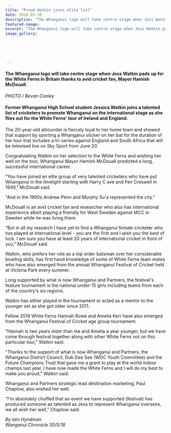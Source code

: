 ```yaml
---
title: "Proud Watkin joins elite list"
date: 2018-05-30
description: "The Whanganui logo will take centre stage when Jess Watkin pads up for the White Ferns in Britain..."
featured-image: 
excerpt: "The Whanganui logo will take centre stage when Jess Watkin pads up for the White Ferns in Britain thanks to avid cricket fan, Mayor Hamish McDouall."
image_gallery:
    
    
    
    
    
---
```


<h4><span>The Whanganui logo will take centre stage when Jess Watkin pads up for the White Ferns in Britain thanks to avid cricket fan, Mayor Hamish McDouall. </span></h4>
<p><em>PHOTO / Bevan Conley</em></p>
<h4 class="element element-paragraph">Former Whanganui High School student Jessica Watkin joins a talented list of cricketers to promote Whanganui on the international stage as she flies out for the White Ferns' tour of Ireland and England.</h4>
<p class="element element-paragraph">The 20-year-old allrounder is fiercely loyal to her home town and showed that support by sporting a Whanganui sticker on her bat for the duration of her tour that includes a tri-series against England and South Africa that will be televised live on Sky Sport from June 20.</p>
<p class="element element-paragraph">Congratulating Watkin on her selection to the White Ferns and wishing her well on the tour, Whanganui Mayor Hamish McDouall predicted a long, successful international career.</p>
<p class="element element-paragraph">"You have joined an elite group of very talented cricketers who have put Whanganui in the limelight starting with Harry C ave and Fen Creswell in 1949," McDouall said.</p>
<p class="element element-paragraph">"And in the 1990s Andrew Penn and Murphy Su'a represented the city."</p>
<p class="element element-paragraph">McDouall is an avid cricket fan and researcher who also has international experience albeit playing a friendly for West Sweden against MCC in Sweden while he was living there.</p>
<p class="element element-paragraph">"But in all my research I have yet to find a Whanganui female cricketer who has played at international level - you are the first and I wish you the best of luck. I am sure you have at least 20 years of international cricket in front of you," McDouall said.</p>
<p class="element element-paragraph">Watkin, who prefers her role as a top order batsman over her considerable bowling skills, has first hand knowledge of some of White Ferns team mates who have also emerged from the annual Whanganui Festival of Cricket held at Victoria Park every summer.</p>
<p class="element element-paragraph">Long supported by what is now Whanganui and Partners, the festival's feature tournament is the national under-15 girls including teams from each of the country's six regions.</p>
<p class="element element-paragraph">Watkin has either played in the tournament or acted as a mentor to the younger set as she got older since 2011.</p>
<p class="element element-paragraph">Fellow 2018 White Ferns Hannah Rowe and Amelia Kerr have also emerged from the Whanganui Festival of Cricket age group tournament.</p>
<p class="element element-paragraph">"Hannah is two years older than me and Amelia a year younger, but we have come through festival together along with other White Ferns not on this particular tour," Watkin said.</p>
<p class="element element-paragraph">"Thanks to the support of what is now Whanganui and Partners, the Whanganui District Council, Dub Dee See (WDC Youth Committee) and the Future Champions Trust that gave me a grant to play at the world indoor champs last year, I have now made the White Ferns and I will do my best to make you proud," Watkin said.</p>
<p class="element element-paragraph">Whanganui and Partners strategic lead destination marketing, Paul Chaplow, also wished her well.</p>
<p class="element element-paragraph">"I'm absolutely chuffed that an event we have supported (festival) has produced someone as talented as Jess to represent Whanganui oversees, we all wish her well," Chaplow said.</p>
<p><em>By Iain Hyndman</em><br /><em>Wanganui Chronicle 30/5/18</em></p>

